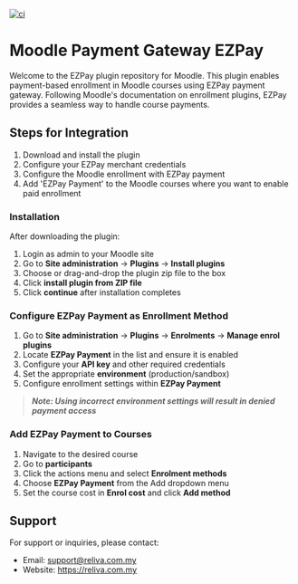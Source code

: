[![ci](https://github.com/Reliva-Technology/ezpay-moodle-plugin/actions/workflows/ci.yml/badge.svg)](https://github.com/Reliva-Technology/ezpay-moodle-plugin/actions/workflows/ci.yml)
# Moodle Payment Gateway EZPay

Welcome to the EZPay plugin repository for Moodle. This plugin enables payment-based enrollment in Moodle courses using EZPay payment gateway. Following Moodle's documentation on enrollment plugins, EZPay provides a seamless way to handle course payments.

## Steps for Integration
1. Download and install the plugin
2. Configure your EZPay merchant credentials
3. Configure the Moodle enrollment with EZPay payment
4. Add 'EZPay Payment' to the Moodle courses where you want to enable paid enrollment

### Installation
After downloading the plugin:
1. Login as admin to your Moodle site
2. Go to **Site administration** -> **Plugins** -> **Install plugins**
3. Choose or drag-and-drop the plugin zip file to the box
4. Click **install plugin from ZIP file**
5. Click **continue** after installation completes

### Configure EZPay Payment as Enrollment Method
1. Go to **Site administration** -> **Plugins** -> **Enrolments** -> **Manage enrol plugins**
2. Locate **EZPay Payment** in the list and ensure it is enabled
3. Configure your **API key** and other required credentials
4. Set the appropriate **environment** (production/sandbox)
5. Configure enrollment settings within **EZPay Payment**

>***Note: Using incorrect environment settings will result in denied payment access***

### Add EZPay Payment to Courses
1. Navigate to the desired course
2. Go to **participants**
3. Click the actions menu and select **Enrolment methods**
4. Choose **EZPay Payment** from the Add dropdown menu
5. Set the course cost in **Enrol cost** and click **Add method**

## Support
For support or inquiries, please contact:
- Email: support@reliva.com.my
- Website: https://reliva.com.my
